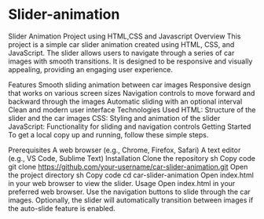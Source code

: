 # Slider-animation
Slider Animation Project using HTML,CSS and Javascript
Overview
This project is a simple car slider animation created using HTML, CSS, and JavaScript. The slider allows users to navigate through a series of car images with smooth transitions. It is designed to be responsive and visually appealing, providing an engaging user experience.

Features
Smooth sliding animation between car images
Responsive design that works on various screen sizes
Navigation controls to move forward and backward through the images
Automatic sliding with an optional interval
Clean and modern user interface
Technologies Used
HTML: Structure of the slider and the car images
CSS: Styling and animation of the slider
JavaScript: Functionality for sliding and navigation controls
Getting Started
To get a local copy up and running, follow these simple steps.

Prerequisites
A web browser (e.g., Chrome, Firefox, Safari)
A text editor (e.g., VS Code, Sublime Text)
Installation
Clone the repository
sh
Copy code
git clone https://github.com/your-username/car-slider-animation.git
Open the project directory
sh
Copy code
cd car-slider-animation
Open index.html in your web browser to view the slider.
Usage
Open index.html in your preferred web browser.
Use the navigation buttons to slide through the car images.
Optionally, the slider will automatically transition between images if the auto-slide feature is enabled.
